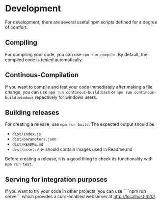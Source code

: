 # Development

For development, there are several useful npm scripts defined for a degree of comfort.

## Compiling

For compiling your code, you can use ```npm run compile```. By default, the compiled code is tested automatically.

## Continous-Compilation

If you want to compile and test your code immediately after making a file change, you can use ```npm run continous-build:bash``` or  ```npm run continous-build:windows``` repectively for windows users.

## Building releases

For creating a release, use ```npm run build```. The expected output should be

- ```dist/index.js```
- ```dist/parameters.json```
- ```dist/README.md```
- ```dist/assets/``` ← should contain images used in Readme.md

Before creating a release, it is a good thing to check its functionality with ```npm run test```.

## Serving for integration purposes

If you want to try your code in other projects, you can use ````npm run serve``` which provides a cors-enabled webserver at <http://localhost:4201>.